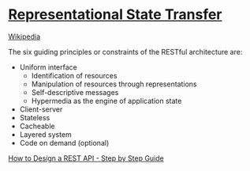 # [Representational State Transfer](https://restfulapi.net/)
[Wikipedia](https://en.wikipedia.org/wiki/Representational_state_transfer)

The six guiding principles or constraints of the RESTful architecture are:
- Uniform interface
  - Identification of resources
  - Manipulation of resources through representations
  - Self-descriptive messages
  - Hypermedia as the engine of application state
- Client-server
- Stateless
- Cacheable
- Layered system
- Code on demand (optional)

[How to Design a REST API - Step by Step Guide](https://restfulapi.net/rest-api-design-tutorial-with-example/)
